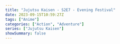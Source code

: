 ```yaml
---
title: "Jujutsu Kaisen - S2E7 - Evening Festival"
date: 2023-09-15T10:59:27Z
tags: ["Anime"]
categories: ["Action", "Adventure"]
series: ["Jujutsu Kaisen"]
showSummary: false
---
```


  <mux-player stream-type="on-demand"
  src="https://kp3d-my.sharepoint.com/personal/ryoo_kp3d_onmicrosoft_com/_layouts/15/download.aspx?share=EZYDgPuTcPlInzO8d9JTL4wBGOjrGVVYmFLW_SnBqDp_Tw" metadata-video-title="Jujutsu Kaisen - S2E7 - Evening Festival" prefer-playback="mse" controls>
  </mux-player>
  
  
  <script src="https://cdn.jsdelivr.net/npm/@mux/mux-player"></script>
  
   <script id="lYlKngFY022NnqOWDbdOv3w8B0001qT26OpFFjhXIj00OCo" type="application/ld+json">
 {
  "@context": "https://schema.org/",
  "@type": "VideoObject",
  "name": "Jujutsu Kaisen - S2E7 - Evening Festival",
  "contentUrl": "https://stream.mux.com/lYlKngFY022NnqOWDbdOv3w8B0001qT26OpFFjhXIj00OCo.m3u8",
  "thumbnailUrl": "https://graph.org/file/fccbbe529105363755e15.jpg?width=314&fit_mode=preserve&time=25",
  "uploadDate": "2023-09-15T10:59:27Z",
}

</script>



